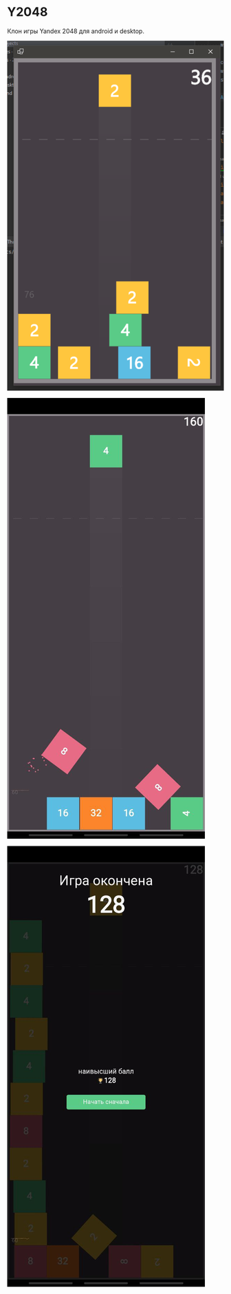 # Y2048

Клон игры Yandex 2048 для android и desktop.

![N|Solid](https://github.com/Winster332/Y2048/blob/master/Screenshots/%D0%A1%D0%BD%D0%B8%D0%BC%D0%BE%D0%BA%20%D1%8D%D0%BA%D1%80%D0%B0%D0%BD%D0%B0%202022-10-31%20054722.png)

![N|Solid](https://github.com/Winster332/Y2048/blob/master/Screenshots/photo_2022-10-31_05-42-25%20(3).jpg)

![N|Solid](https://github.com/Winster332/Y2048/blob/master/Screenshots/photo_2022-10-31_05-42-25.jpg)
